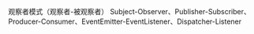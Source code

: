 观察者模式（观察者-被观察者）
    Subject-Observer、Publisher-Subscriber、Producer-Consumer、EventEmitter-EventListener、Dispatcher-Listener

